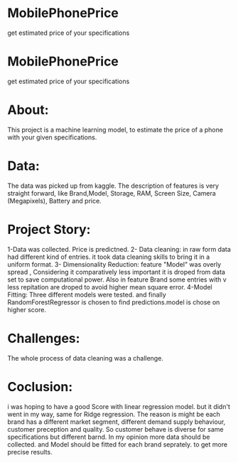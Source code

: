 # MobilePhonePrice
get estimated price of your specifications

# MobilePhonePrice
get estimated price of your specifications
# About:
This project is a machine learning model, to estimate the price of a phone with your given specifications.
# Data:
The data was picked up from kaggle. The description of features is very straight forward, like Brand,Model, Storage, RAM, Screen Size, Camera (Megapixels), Battery and price.
# Project Story:
1-Data was collected. Price is predictned.
2- Data cleaning: in raw form data had different kind of entries. it took data cleaning skills to bring it in a uniform format.
3- Dimensionality Reduction: feature "Model" was overly spread , Considering it comparatively less important it is droped from data set to save computational power. Also in feature Brand some entries with v less repitation are droped to avoid higher mean square error.
4-Model Fitting: Three different models were tested. and finally RandomForestRegressor is chosen to find predictions.model is chose on higher score.
# Challenges:
The whole process of data cleaning was a challenge.
# Coclusion:
i was hoping to have a good Score with linear regression model. but it didn't went in my way, same for Ridge regression. The reason is might be each brand has a different market segment, different demand supply behaviour, customer preception and quality. So customer behave is diverse for same specifications but different barnd.
In my opinion more data should be collected. and Model should be fitted for each brand seprately. to get more precise results.

